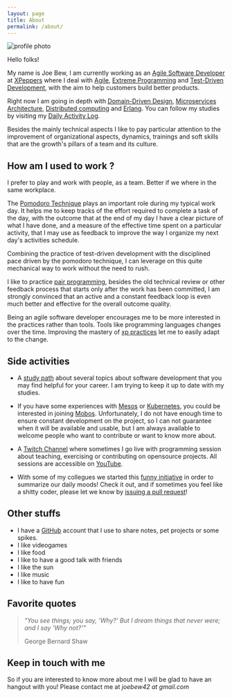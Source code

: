 ```yaml
---
layout: page
title: About
permalink: /about/
---
```


![profile photo](https://avatars1.githubusercontent.com/u/1238549?v=4&s=180)

Hello folks!

My name is Joe Bew, I am currently working as an [Agile Software Developer](https://en.wikipedia.org/wiki/Agile_software_development) at [XPeppers](http://www.xpeppers.com/) where I deal with [Agile](http://agilemanifesto.org/), [Extreme Programming](https://en.wikipedia.org/wiki/Extreme_programming) and [Test-Driven Development](https://en.wikipedia.org/wiki/Test-driven_development), with the aim to help customers build better products.

Right now I am going in depth with [Domain-Driven Design](https://en.wikipedia.org/wiki/Domain-driven_design), [Microservices Architecture](https://martinfowler.com/articles/microservices.html), [Distributed computing](https://en.wikipedia.org/wiki/Distributed_computing) and [Erlang](https://www.erlang.org/). You can follow my studies by visiting my [Daily Activity Log](http://joebew42.github.io/events.xml).

Besides the mainly technical aspects I like to pay particular attention to the improvement of organizational aspects, dynamics, trainings and soft skills that are the growth's pillars of a team and its culture.

## How am I used to work ?

I prefer to play and work with people, as a team. Better if we where in the same workplace.

The [Pomodoro Technique](https://en.wikipedia.org/wiki/Pomodoro_Technique) plays an important role during my typical work day. It helps me to keep tracks of the effort required to complete a task of the day, with the outcome that at the end of my day I have a clear picture of what I have done, and a measure of the effective time spent on a particular activity, that I may use as feedback to improve the way I organize my next day's activities schedule.

Combining the practice of test-driven development with the disciplined pace driven by the pomodoro technique, I can leverage on this quite mechanical way to work without the need to rush.

I like to practice [pair programming](https://en.wikipedia.org/wiki/Pair_programming), besides the old technical review or other feedback process that starts only after the work has been committed, I am strongly convinced that an active and a constant feedback loop is even much better and effective for the overall outcome quality.

Being an agile software developer encourages me to be more interested in the practices rather than tools. Tools like programming languages changes over the time. Improving the mastery of [xp practices](https://en.wikipedia.org/wiki/Extreme_programming_practices) let me to easily adapt to the change.

## Side activities

* A [study path](https://github.com/joebew42/study-path) about several topics about software development that you may find helpful for your career. I am trying to keep it up to date with my studies.

* If you have some experiences with [Mesos](http://mesos.apache.org/) or [Kubernetes](https://kubernetes.io/), you could be interested in joining [Mobos](https://github.com/mobos/mob). Unfortunately, I do not have enough time to ensure constant development on the project, so I can not guarantee when it will be available and usable, but I am always available to welcome people who want to contribute or want to know more about.

* A [Twitch Channel](https://www.twitch.tv/joebew42) where sometimes I go live with programming session about teaching, exercising or contributing on opensource projects. All sessions are accessible on [YouTube](https://www.youtube.com/channel/UCEt-X-5yZ86SYTNDbSQgVAQ).

* With some of my collegues we started this [funny initiative](http://shittysomething.com/) in order to summarize our daily moods! Check it out, and if sometimes you feel like a shitty coder, please let we know by [issuing a pull request](https://github.com/ShittySomething/shittysomething.github.io)!


## Other stuffs

* I have a [GitHub](https://github.com/joebew42) account that I use to share notes, pet projects or some spikes.
* I like videogames
* I like food
* I like to have a good talk with friends
* I like the sun
* I like music
* I like to have fun

## Favorite quotes

> *"You see things; you say, 'Why?' But I dream things that never were; and I say 'Why not?'"*
>
> George Bernard Shaw

## Keep in touch with me

So if you are interested to know more about me I will be glad to have an hangout with you! Please contact me at *joebew42 at gmail.com*
